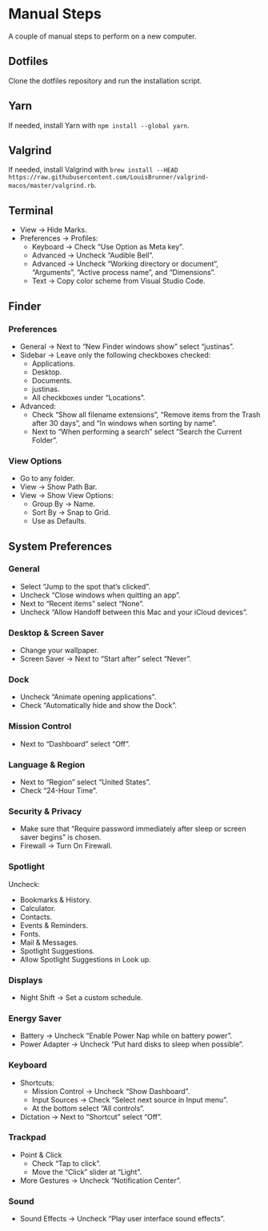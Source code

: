 # Manual Steps

A couple of manual steps to perform on a new computer.

## Dotfiles

Clone the dotfiles repository and run the installation script.

## Yarn

If needed, install Yarn with `npm install --global yarn`.

## Valgrind

If needed, install Valgrind with `brew install --HEAD https://raw.githubusercontent.com/LouisBrunner/valgrind-macos/master/valgrind.rb`.

## Terminal

- View -> Hide Marks.
- Preferences -> Profiles:
  - Keyboard -> Check “Use Option as Meta key”.
  - Advanced -> Uncheck “Audible Bell”.
  - Advanced -> Uncheck “Working directory or document”, “Arguments”, “Active process name”, and “Dimensions”.
  - Text -> Copy color scheme from Visual Studio Code.

## Finder

### Preferences

- General -> Next to “New Finder windows show” select “justinas”.
- Sidebar -> Leave only the following checkboxes checked:
  - Applications.
  - Desktop.
  - Documents.
  - justinas.
  - All checkboxes under “Locations”.
- Advanced:
  - Check “Show all filename extensions”, “Remove items from the Trash after 30 days”, and “In windows when sorting by name”.
  - Next to “When performing a search” select “Search the Current Folder”.

### View Options

- Go to any folder.
- View -> Show Path Bar.
- View -> Show View Options:
  - Group By -> Name.
  - Sort By -> Snap to Grid.
  - Use as Defaults.

## System Preferences

### General

- Select “Jump to the spot that’s clicked”.
- Uncheck “Close windows when quitting an app”.
- Next to “Recent items” select “None”.
- Uncheck “Allow Handoff between this Mac and your iCloud devices”.

### Desktop & Screen Saver

- Change your wallpaper.
- Screen Saver -> Next to “Start after” select “Never”.

### Dock

- Uncheck “Animate opening applications”.
- Check “Automatically hide and show the Dock”.

### Mission Control

- Next to “Dashboard” select “Off”.

### Language & Region

- Next to “Region” select “United States”.
- Check “24-Hour Time”.

### Security & Privacy

- Make sure that “Require password immediately after sleep or screen saver begins” is chosen.
- Firewall -> Turn On Firewall.

### Spotlight

Uncheck:

- Bookmarks & History.
- Calculator.
- Contacts.
- Events & Reminders.
- Fonts.
- Mail & Messages.
- Spotlight Suggestions.
- Allow Spotlight Suggestions in Look up.

### Displays

- Night Shift -> Set a custom schedule.

### Energy Saver

- Battery -> Uncheck “Enable Power Nap while on battery power”.
- Power Adapter -> Uncheck “Put hard disks to sleep when possible”.

### Keyboard

- Shortcuts:
  - Mission Control -> Uncheck “Show Dashboard”.
  - Input Sources -> Check “Select next source in Input menu”.
  - At the bottom select “All controls”.
- Dictation -> Next to “Shortcut” select “Off”.

### Trackpad

- Point & Click
  - Check “Tap to click”.
  - Move the “Click” slider at “Light”.
- More Gestures -> Uncheck “Notification Center”.

### Sound

- Sound Effects -> Uncheck “Play user interface sound effects”.
